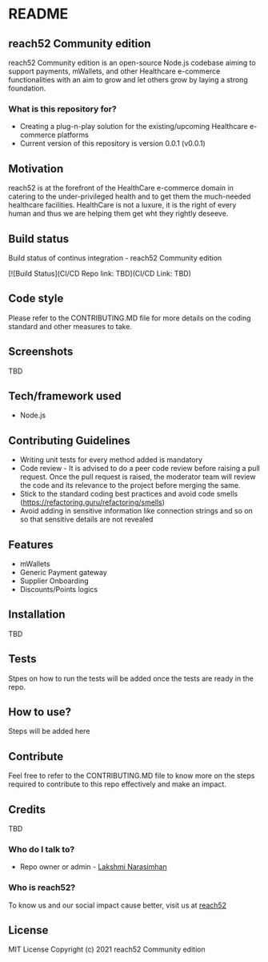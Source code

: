 # README #

## reach52 Community edition
reach52 Community edition is an open-source Node.js codebase aiming to support payments, mWallets, and other Healthcare e-commerce functionalities with an aim to grow and let others grow by laying a strong foundation.

### What is this repository for? ###

* Creating a plug-n-play solution for the existing/upcoming Healthcare e-commerce platforms
* Current version of this repository is version 0.0.1 (v0.0.1)

## Motivation
reach52 is at the forefront of the HealthCare e-commerce domain in catering to the under-privileged health and to get them the much-needed healthcare facilities. HealthCare is not a luxure, it is the right of every human and thus we are helping them get wht they rightly deseeve.

## Build status
Build status of continus integration - reach52 Community edition 

[![Build Status](CI/CD Repo link: TBD](CI/CD Link: TBD)

## Code style
Please refer to the CONTRIBUTING.MD file for more details on the coding standard and other measures to take.
 
## Screenshots
TBD

## Tech/framework used
* Node.js

## Contributing Guidelines
* Writing unit tests for every method added is mandatory
* Code review - It is advised to do a peer code review before raising a pull request. Once the pull request is raised, the moderator team will review the code and its relevance to the project before merging the same.
* Stick to the standard coding best practices and avoid code smells (https://refactoring.guru/refactoring/smells)
* Avoid adding in sensitive information like connection strings and so on so that sensitive details are not revealed


## Features
* mWallets
* Generic Payment gateway
* Supplier Onboarding
* Discounts/Points logics

## Installation
TBD

## Tests
Stpes on how to run the tests will be added once the tests are ready in the repo.

## How to use?
Steps will be added here

## Contribute
Feel free to refer to the CONTRIBUTING.MD file to know more on the steps required to contribute to this repo effectively and make an impact.

## Credits
TBD

### Who do I talk to? ###

* Repo owner or admin - [Lakshmi Narasimhan](lakshmi@reach52.com)

### Who is reach52? ###

To know us and our social impact cause better, visit us at [reach52](https://reach52.com/) 

## License

MIT License
Copyright (c) 2021 reach52 Community edition